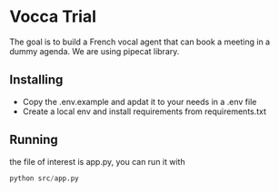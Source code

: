 # Vocca Trial

The goal is to build a French vocal agent that can book a meeting in a dummy agenda.
We are using pipecat library.

## Installing

- Copy the .env.example and apdat it to your needs in a .env file
- Create a local env and install requirements from requirements.txt

## Running

the file of interest is app.py, you can run it with

```python
python src/app.py
```
